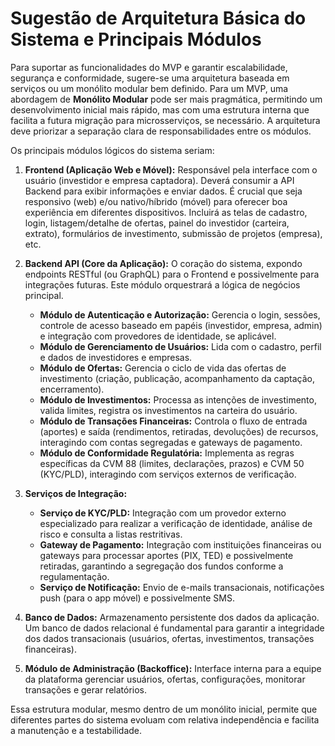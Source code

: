# Sugestão de Arquitetura Básica do Sistema e Principais Módulos

Para suportar as funcionalidades do MVP e garantir escalabilidade, segurança e conformidade, sugere-se uma arquitetura baseada em serviços ou um monólito modular bem definido. Para um MVP, uma abordagem de **Monólito Modular** pode ser mais pragmática, permitindo um desenvolvimento inicial mais rápido, mas com uma estrutura interna que facilita a futura migração para microsserviços, se necessário. A arquitetura deve priorizar a separação clara de responsabilidades entre os módulos.

Os principais módulos lógicos do sistema seriam:

1.  **Frontend (Aplicação Web e Móvel):** Responsável pela interface com o usuário (investidor e empresa captadora). Deverá consumir a API Backend para exibir informações e enviar dados. É crucial que seja responsivo (web) e/ou nativo/híbrido (móvel) para oferecer boa experiência em diferentes dispositivos. Incluirá as telas de cadastro, login, listagem/detalhe de ofertas, painel do investidor (carteira, extrato), formulários de investimento, submissão de projetos (empresa), etc.

2.  **Backend API (Core da Aplicação):** O coração do sistema, expondo endpoints RESTful (ou GraphQL) para o Frontend e possivelmente para integrações futuras. Este módulo orquestrará a lógica de negócios principal.
    *   **Módulo de Autenticação e Autorização:** Gerencia o login, sessões, controle de acesso baseado em papéis (investidor, empresa, admin) e integração com provedores de identidade, se aplicável.
    *   **Módulo de Gerenciamento de Usuários:** Lida com o cadastro, perfil e dados de investidores e empresas.
    *   **Módulo de Ofertas:** Gerencia o ciclo de vida das ofertas de investimento (criação, publicação, acompanhamento da captação, encerramento).
    *   **Módulo de Investimentos:** Processa as intenções de investimento, valida limites, registra os investimentos na carteira do usuário.
    *   **Módulo de Transações Financeiras:** Controla o fluxo de entrada (aportes) e saída (rendimentos, retiradas, devoluções) de recursos, interagindo com contas segregadas e gateways de pagamento.
    *   **Módulo de Conformidade Regulatória:** Implementa as regras específicas da CVM 88 (limites, declarações, prazos) e CVM 50 (KYC/PLD), interagindo com serviços externos de verificação.

3.  **Serviços de Integração:**
    *   **Serviço de KYC/PLD:** Integração com um provedor externo especializado para realizar a verificação de identidade, análise de risco e consulta a listas restritivas.
    *   **Gateway de Pagamento:** Integração com instituições financeiras ou gateways para processar aportes (PIX, TED) e possivelmente retiradas, garantindo a segregação dos fundos conforme a regulamentação.
    *   **Serviço de Notificação:** Envio de e-mails transacionais, notificações push (para o app móvel) e possivelmente SMS.

4.  **Banco de Dados:** Armazenamento persistente dos dados da aplicação. Um banco de dados relacional é fundamental para garantir a integridade dos dados transacionais (usuários, ofertas, investimentos, transações financeiras).

5.  **Módulo de Administração (Backoffice):** Interface interna para a equipe da plataforma gerenciar usuários, ofertas, configurações, monitorar transações e gerar relatórios.

Essa estrutura modular, mesmo dentro de um monólito inicial, permite que diferentes partes do sistema evoluam com relativa independência e facilita a manutenção e a testabilidade.
